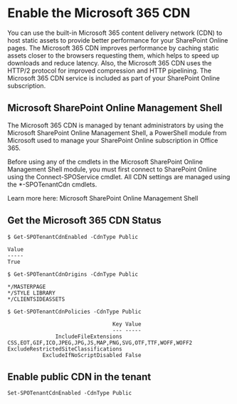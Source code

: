 # Enable the Microsoft 365 CDN

You can use the built-in Microsoft 365 content delivery network (CDN) to host static assets to provide better performance for your SharePoint Online pages. The Microsoft 365 CDN improves performance by caching static assets closer to the browsers requesting them, which helps to speed up downloads and reduce latency. Also, the Microsoft 365 CDN uses the HTTP/2 protocol for improved compression and HTTP pipelining. The Microsoft 365 CDN service is included as part of your SharePoint Online subscription.

## Microsoft SharePoint Online Management Shell

The Microsoft 365 CDN is managed by tenant administrators by using the Microsoft SharePoint Online Management Shell, a PowerShell module from Microsoft used to manage your SharePoint Online subscription in Office 365.

Before using any of the cmdlets in the Microsoft SharePoint Online Management Shell module, you must first connect to SharePoint Online using the Connect-SPOService cmdlet. All CDN settings are managed using the \*-SPOTenantCdn cmdlets.

Learn more here: Microsoft SharePoint Online Management Shell

## Get the Microsoft 365 CDN Status

```console
$ Get-SPOTenantCdnEnabled -CdnType Public

Value
-----
True

$ Get-SPOTenantCdnOrigins -CdnType Public

*/MASTERPAGE
*/STYLE LIBRARY
*/CLIENTSIDEASSETS

$ Get-SPOTenantCdnPolicies -CdnType Public

                                 Key Value
                                 --- -----
               IncludeFileExtensions CSS,EOT,GIF,ICO,JPEG,JPG,JS,MAP,PNG,SVG,OTF,TTF,WOFF,WOFF2
ExcludeRestrictedSiteClassifications
           ExcludeIfNoScriptDisabled False

```

## Enable public CDN in the tenant

`Set-SPOTenantCdnEnabled -CdnType Public`
